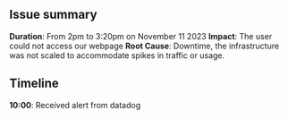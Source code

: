 ## Issue summary
**Duration**: From 2pm to 3:20pm on November 11 2023
**Impact**: The user could not access our webpage
**Root Cause**: Downtime, the infrastructure was not scaled to accommodate spikes in traffic or usage.
## Timeline 
**10:00**: Received alert from datadog
